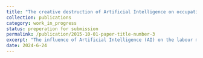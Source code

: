 ```yaml
---
title: "The creative destruction of Artificial Intelligence on occupations: evidence from U.S. Metropolitan areas"
collection: publications
category: work_in_progress
status: preperation for submission
permalink: /publication/2015-10-01-paper-title-number-3
excerpt: "The influence of Artificial Intelligence (AI) on the labour market is one of the paramount challenges of our time. Although this subject has undoubtedly garnered significant attention, most studies are conducted at the national scale and ignore heterogeneous impacts across regions. This paper adopts an explicit geographical perspective to assess the creative destruction of AI on occupations. We develop a Spatial AI Occupation Index to explore how a region's entry into AI technologies - i.e. the development of new specializations in AI - relates to the changes in employment at the occupational level. We find that the entry of AI technologies is associated with an increase in employment for occupations that possess a high potential for augmentation by AI. On the other hand, employment for routine-intensive occupations tends to decline. We also find evidence that AI may lead to shifting occupational specialization of regions: high AI-intensive MSAs are increasingly specialized in non-routine occupations that require creativity and interpersonal skills. This indicates that AI-intensive regions are likely to be more resilient and prosper from the AI transition, while regions that specialize in routine occupations are at risk of losing out."
date: 2024-6-24
---
```


